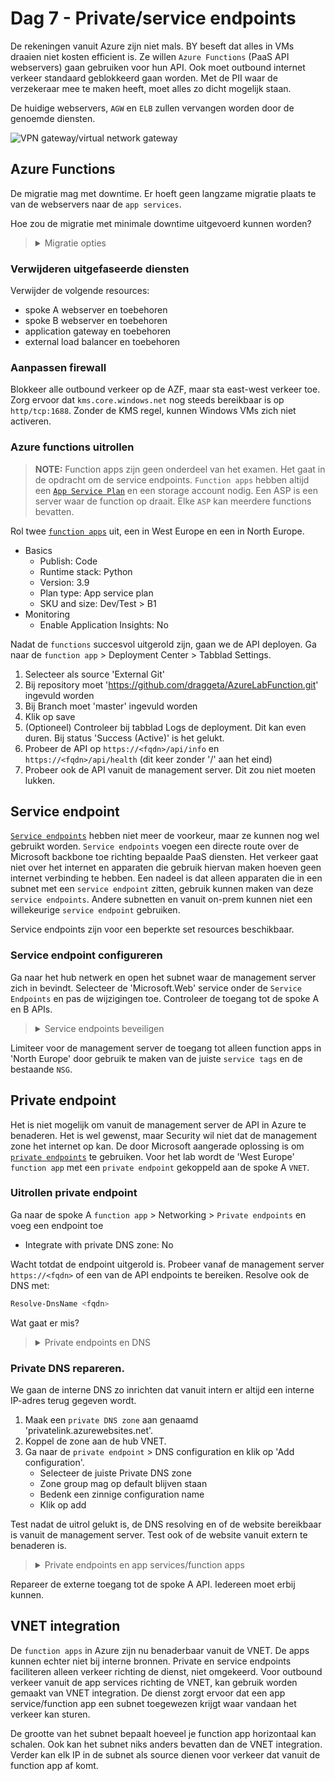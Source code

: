# Dag 7 - Private/service endpoints

De rekeningen vanuit Azure zijn niet mals. BY beseft dat alles in VMs draaien niet kosten efficient is. Ze willen `Azure Functions` (PaaS API webservers) gaan gebruiken voor hun API. Ook moet outbound internet verkeer standaard geblokkeerd gaan worden. Met de PII waar de verzekeraar mee te maken heeft, moet alles zo dicht mogelijk staan.

De huidige webservers, `AGW` en `ELB` zullen vervangen worden door de genoemde diensten.

![VPN gateway/virtual network gateway](./data/vpn_gateway.svg)

## Azure Functions

De migratie mag met downtime. Er hoeft geen langzame migratie plaats te van de webservers naar de `app services`.

Hoe zou de migratie met minimale downtime uitgevoerd kunnen worden?

> <details><summary>Migratie opties</summary>
>
> Er zijn veel opties. Het is op te lossen met DNS record aanpassingen, de `AGW` verkeer laten load balancen en door `traffic manager` en `Azure front door`. `NVAs` zijn ook nog een mogelijkheid.

</details>

### Verwijderen uitgefaseerde diensten

Verwijder de volgende resources:
* spoke A webserver en toebehoren
* spoke B webserver en toebehoren
* application gateway en toebehoren
* external load balancer en toebehoren

### Aanpassen firewall

Blokkeer alle outbound verkeer op de AZF, maar sta east-west verkeer toe. Zorg ervoor dat `kms.core.windows.net` nog steeds bereikbaar is op `http/tcp:1688`. Zonder de KMS regel, kunnen Windows VMs zich niet activeren.

### Azure functions uitrollen

> **NOTE:** Function apps zijn geen onderdeel van het examen. Het gaat in de opdracht om de service endpoints. `Function apps` hebben altijd een [`App Service Plan`](https://learn.microsoft.com/en-us/azure/app-service/overview-hosting-plans) en een storage account nodig. Een ASP is een server waar de function op draait. Elke `ASP` kan meerdere functions bevatten.

Rol twee [`function apps`](https://learn.microsoft.com/en-us/azure/azure-functions/functions-create-function-app-portal) uit, een in West Europe en een in North Europe.
* Basics
    * Publish: Code
    * Runtime stack: Python
    * Version: 3.9
    * Plan type: App service plan
    * SKU and size: Dev/Test > B1
* Monitoring
    * Enable Application Insights: No

Nadat de `functions` succesvol uitgerold zijn, gaan we de API deployen. Ga naar de `function app` > Deployment Center > Tabblad Settings.
1. Selecteer als source 'External Git'
2. Bij repository moet 'https://github.com/draggeta/AzureLabFunction.git' ingevuld worden
3. Bij Branch moet 'master' ingevuld worden
4. Klik op save
5. (Optioneel) Controleer bij tabblad Logs de deployment. Dit kan even duren. Bij status 'Success (Active)' is het gelukt.
6. Probeer de API op `https://<fqdn>/api/info` en `https://<fqdn>/api/health` (dit keer zonder '/' aan het eind)
7. Probeer ook de API vanuit de management server. Dit zou niet moeten lukken.

## Service endpoint

[`Service endpoints`](https://learn.microsoft.com/en-us/azure/virtual-network/virtual-network-service-endpoints-overview) hebben niet meer de voorkeur, maar ze kunnen nog wel gebruikt worden. `Service endpoints` voegen een directe route over de Microsoft backbone toe richting bepaalde PaaS diensten. Het verkeer gaat niet over het internet en apparaten die gebruik hiervan maken hoeven geen internet verbinding te hebben. Een nadeel is dat alleen apparaten die in een subnet met een `service endpoint` zitten, gebruik kunnen maken van deze `service endpoints`. Andere subnetten en vanuit on-prem kunnen niet een willekeurige `service endpoint` gebruiken.

Service endpoints zijn voor een beperkte set resources beschikbaar.

### Service endpoint configureren

Ga naar het hub netwerk en open het subnet waar de management server zich in bevindt. Selecteer de 'Microsoft.Web' service onder de `Service Endpoints` en pas de wijzigingen toe. Controleer de toegang tot de spoke A en B APIs.

> <details><summary>Service endpoints beveiligen</summary>
>
> Wanneer een `service endpoint` aan een subnet wordt gekoppeld, kan elk apparaat in dat subnet bij elke resource van het type. Dit is een probleem. Het is van belang dat door middel van `NSGs` en [`service tags`](https://learn.microsoft.com/en-us/azure/virtual-network/service-tags-overview) outbound verkeer wordt gelimiteerd.
>
> Voor `storage accounts` kan ook gebruik worden gemaakt van [`service endpoint policies`](https://learn.microsoft.com/en-us/azure/virtual-network/virtual-network-service-endpoint-policies-overview).

Limiteer voor de management server de toegang tot alleen function apps in 'North Europe' door gebruik te maken van de juiste `service tags` en de bestaande `NSG`.

</details>

## Private endpoint

Het is niet mogelijk om vanuit de management server de API in Azure te benaderen. Het is wel gewenst, maar Security wil niet dat de management zone het internet op kan. De door Microsoft aangerade oplossing is om [`private endpoints`](https://learn.microsoft.com/en-us/azure/private-link/private-endpoint-overview) te gebruiken. Voor het lab wordt de 'West Europe' `function app` met een `private endpoint` gekoppeld aan de spoke A `VNET`.

### Uitrollen private endpoint

Ga naar de spoke A `function app` > Networking > `Private endpoints` en voeg een endpoint toe
* Integrate with private DNS zone: No

Wacht totdat de endpoint uitgerold is. Probeer vanaf de management server `https://<fqdn>` of een van de API endpoints te bereiken. Resolve ook de DNS met:

```powershell
Resolve-DnsName <fqdn>
```

Wat gaat er mis?

> <details><summary>Private endpoints en DNS</summary>
>
> Je krijgt vooralsnog het externe IP-adres terug, waar je niet bij mag. De `private endpoint` heeft wel een interne IP, maar niks resolvet er nog naar. Om het werkende te krijgen, moet een [privatelink.* DNS zone](https://learn.microsoft.com/en-us/azure/private-link/private-endpoint-dns#azure-services-dns-zone-configuration) worden aangemaakt specifiek voor de resource type en gekoppeld worden aan de VNET waar DNS resolvet wordt. Ook moet de `private endpoint` zijn DNS in deze zone registreren.
>
> Er gebeurt hierna iets 'magisch'. Intern is de DNS resolving als volgt: <function app name>.azurewebsites.net wordt aan AZF gevraagd > recursive query naar VNET > dit is een CNAME voor <function app name>.privatelink.azurewebsites.net > dit is een A record voor de endpoint IP.
>
> Extern is de resolving als volgt: <function app name>.azurewebsites.net wordt aan AZF gevraagd > recursive query naar resolver > dit is een CNAME voor <function app name>.privatelink.azurewebsites.net > CNAME voor andere FQDNs > A record voor externe IP function app.
>
> Resources zonder private endpoint hebben geen privatelink CNAME en zullen hierdoor altijd extern benaderd worden.

</details>

### Private DNS repareren.

We gaan de interne DNS zo inrichten dat vanuit intern er altijd een interne IP-adres terug gegeven wordt.
1. Maak een `private DNS zone` aan genaamd 'privatelink.azurewebsites.net'. 
1. Koppel de zone aan de hub VNET.
1. Ga naar de `private endpoint` > DNS configuration en klik op 'Add configuration'.
    * Selecteer de juiste Private DNS zone
    * Zone group mag op default blijven staan
    * Bedenk een zinnige configuration name
    * Klik op add

Test nadat de uitrol gelukt is, de DNS resolving en of de website bereikbaar is vanuit de management server. Test ook of de website vanuit extern te benaderen is.

> <details><summary>Private endpoints en app services/function apps</summary>
>
> `App services` en `function apps` zijn niet meer extern te benaderen wanneer een `private endpoint` gekoppeld wordt. Dit zijn de enige type resources waar dit het geval is. De API server moet echter wel vanuit het internet te benaderen zijn. Dit is op te lossen onder de `function app` > Networking > Access Restrictions (preview). Hier kan toegang vanuit het internet toegestaan worden.

</details>

Repareer de externe toegang tot de spoke A API. Iedereen moet erbij kunnen.

## VNET integration

De `function apps` in Azure zijn nu benaderbaar vanuit de VNET. De apps kunnen echter niet bij interne bronnen. Private en service endpoints faciliteren alleen verkeer richting de dienst, niet omgekeerd. Voor outbound verkeer vanuit de app services richting de VNET, kan gebruik worden gemaakt van VNET integration. De dienst zorgt ervoor dat een app service/function app een subnet toegewezen krijgt waar vandaan het verkeer kan sturen.

De grootte van het subnet bepaalt hoeveel je function app horizontaal kan schalen. Ook kan het subnet niks anders bevatten dan de VNET integration. Verder kan elk IP in de subnet als source dienen voor verkeer dat vanuit de function app af komt.
